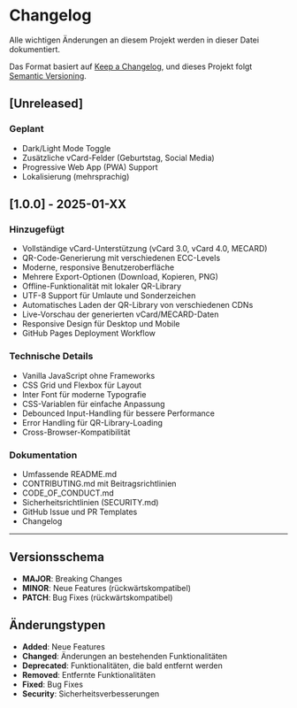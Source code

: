 # Changelog

Alle wichtigen Änderungen an diesem Projekt werden in dieser Datei dokumentiert.

Das Format basiert auf [Keep a Changelog](https://keepachangelog.com/de/1.0.0/),
und dieses Projekt folgt [Semantic Versioning](https://semver.org/lang/de/).

## [Unreleased]

### Geplant
- Dark/Light Mode Toggle
- Zusätzliche vCard-Felder (Geburtstag, Social Media)
- Progressive Web App (PWA) Support
- Lokalisierung (mehrsprachig)

## [1.0.0] - 2025-01-XX

### Hinzugefügt
- Vollständige vCard-Unterstützung (vCard 3.0, vCard 4.0, MECARD)
- QR-Code-Generierung mit verschiedenen ECC-Levels
- Moderne, responsive Benutzeroberfläche
- Mehrere Export-Optionen (Download, Kopieren, PNG)
- Offline-Funktionalität mit lokaler QR-Library
- UTF-8 Support für Umlaute und Sonderzeichen
- Automatisches Laden der QR-Library von verschiedenen CDNs
- Live-Vorschau der generierten vCard/MECARD-Daten
- Responsive Design für Desktop und Mobile
- GitHub Pages Deployment Workflow

### Technische Details
- Vanilla JavaScript ohne Frameworks
- CSS Grid und Flexbox für Layout
- Inter Font für moderne Typografie
- CSS-Variablen für einfache Anpassung
- Debounced Input-Handling für bessere Performance
- Error Handling für QR-Library-Loading
- Cross-Browser-Kompatibilität

### Dokumentation
- Umfassende README.md
- CONTRIBUTING.md mit Beitragsrichtlinien
- CODE_OF_CONDUCT.md
- Sicherheitsrichtlinien (SECURITY.md)
- GitHub Issue und PR Templates
- Changelog

---

## Versionsschema

- **MAJOR**: Breaking Changes
- **MINOR**: Neue Features (rückwärtskompatibel)
- **PATCH**: Bug Fixes (rückwärtskompatibel)

## Änderungstypen

- **Added**: Neue Features
- **Changed**: Änderungen an bestehenden Funktionalitäten
- **Deprecated**: Funktionalitäten, die bald entfernt werden
- **Removed**: Entfernte Funktionalitäten
- **Fixed**: Bug Fixes
- **Security**: Sicherheitsverbesserungen 